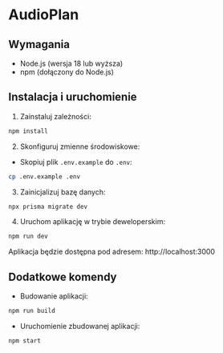 # AudioPlan

## Wymagania
- Node.js (wersja 18 lub wyższa)
- npm (dołączony do Node.js)

## Instalacja i uruchomienie


1. Zainstaluj zależności:
```bash
npm install
```

2. Skonfiguruj zmienne środowiskowe:
- Skopiuj plik `.env.example` do `.env`:
```bash
cp .env.example .env
```

3. Zainicjalizuj bazę danych:
```bash
npx prisma migrate dev
```

4. Uruchom aplikację w trybie deweloperskim:
```bash
npm run dev
```

Aplikacja będzie dostępna pod adresem: http://localhost:3000

## Dodatkowe komendy

- Budowanie aplikacji:
```bash
npm run build
```

- Uruchomienie zbudowanej aplikacji:
```bash
npm start
```



